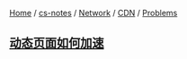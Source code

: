 [Home](https://mengxianbin.github.io) /
[cs-notes](https://mengxianbin.github.io/cs-notes/site) /
[Network](https://mengxianbin.github.io/cs-notes/site/Network) /
[CDN](https://mengxianbin.github.io/cs-notes/site/Network/CDN) /
[Problems](https://mengxianbin.github.io/cs-notes/site/Network/CDN/Problems)

## [动态页面如何加速](https://mengxianbin.github.io/cs-notes/site/Network/CDN/Problems/%E5%8A%A8%E6%80%81%E9%A1%B5%E9%9D%A2%E5%A6%82%E4%BD%95%E5%8A%A0%E9%80%9F)
